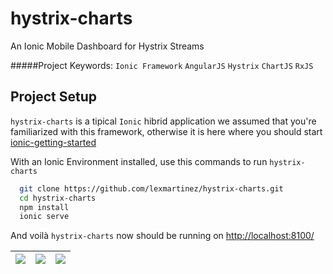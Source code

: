 # hystrix-charts
An Ionic Mobile Dashboard for Hystrix Streams

#####Project Keywords: `Ionic Framework` `AngularJS` `Hystrix` `ChartJS` `RxJS`

## Project Setup

`hystrix-charts` is a tipical `Ionic` hibrid application we assumed that you're familiarized with this framework, otherwise it is here where you should start [ionic-getting-started](http://ionicframework.com/getting-started/)

With an Ionic Environment installed, use this commands to run `hystrix-charts`

  ```bash
    git clone https://github.com/lexmartinez/hystrix-charts.git
    cd hystrix-charts
    npm install
    ionic serve
  ```
And voil&#224; `hystrix-charts` now should be running on [http://localhost:8100/](http://localhost:8100/)

| ![](https://raw.githubusercontent.com/lexmartinez/hystrix-charts/master/www/img/screenshot/capture1.png) | ![](https://raw.githubusercontent.com/lexmartinez/hystrix-charts/master/www/img/screenshot/capture2.png) |![](https://raw.githubusercontent.com/lexmartinez/hystrix-charts/master/www/img/screenshot/capture3.png) |
| ------------- | ------------- | ------------- |

